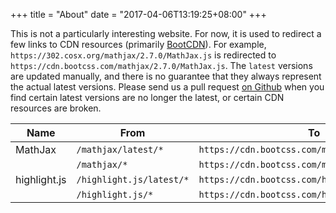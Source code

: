+++
title = "About"
date = "2017-04-06T13:19:25+08:00"
+++

This is not a particularly interesting website. For now, it is used to redirect a few links to CDN resources (primarily [BootCDN](http://www.bootcdn.cn)). For example, `https://302.cosx.org/mathjax/2.7.0/MathJax.js` is redirected to `https://cdn.bootcss.com/mathjax/2.7.0/MathJax.js`. The `latest` versions are updated manually, and there is no guarantee that they always represent the actual latest versions. Please send us a pull request [on Github](https://github.com/cosname/302/blob/master/static/_redirects) when you find certain latest versions are no longer the latest, or certain CDN resources are broken.

| Name | From | To |
|------|------|----|
| MathJax | `/mathjax/latest/*` | `https://cdn.bootcss.com/mathjax/2.7.0/*` |
|  | `/mathjax/*` | `https://cdn.bootcss.com/mathjax/*` |
| highlight.js | `/highlight.js/latest/*` | `https://cdn.bootcss.com/highlight.js/9.10.0/*` |
|  | `/highlight.js/*` | `https://cdn.bootcss.com/highlight.js/:splat` |
